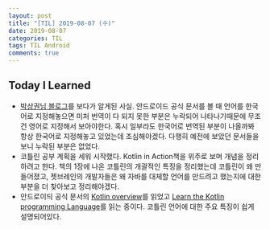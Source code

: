 ```yaml
---
layout: post
title: "[TIL] 2019-08-07 (수)"
date: 2019-08-07
categories: TIL
tags: TIL Android
comments: true
---
```

## Today I Learned
- [박상권님 블로그](https://gun0912.tistory.com/81)를 보다가 알게된 사실. 안드로이드 공식 문서를 볼 때 언어를 한국어로 지정해놓으면 미처 번역이 다 되지 못한 부분은 누락되어 나타나기때문에 무조건 영어로 지정해서 보아야한다. 혹시 일부라도 한국어로 번역된 부분이 나올까봐 항상 한국어로 지정해놓고 있었는데 조심해야겠다. 다행히 예전에 보았던 문서들을 보니 누락된 부분은 없었다. 
- 코틀린 공부 계획을 세워 시작했다. Kotlin in Action책을 위주로 보며 개념을 정리하려고 한다. 책의 1장에 나온 코틀린의 개괄적인 특징을 정리했는데 코틀린이 왜 만들어졌고, 젯브레인의 개발자들은 왜 자바를 대체할 언어를 만드려고 했는지에 대한 부분을 더 찾아보고 정리해야겠다. 
- 안드로이듸 공식 문서의 [Kotlin overview](https://developer.android.com/kotlin/overview)를 읽었고 [Learn the Kotlin programming Language](https://developer.android.com/kotlin/learn)를 읽는 중이다. 코틀린 언어에 대한 주요 특징이 쉽게 설명되어있다. 